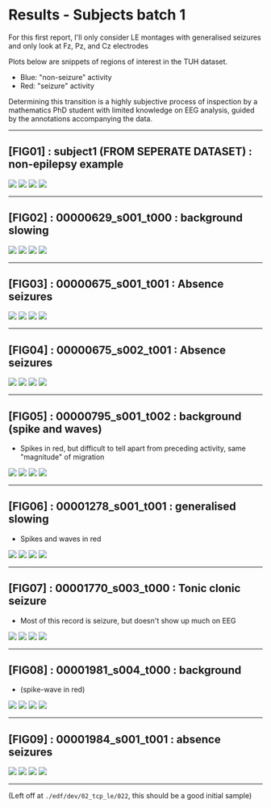 

# Results - Subjects batch 1

For this first report, I'll only consider LE montages with generalised seizures and only look at Fz, Pz, and Cz electrodes

Plots below are snippets of regions of interest in the TUH dataset.

* Blue: "non-seizure" activity
* Red: "seizure" activity

Determining this transition is a highly subjective process of inspection by a mathematics PhD student with limited knowledge on EEG analysis, guided by the annotations accompanying the data.

***

## [FIG01] : subject1 (FROM SEPERATE DATASET) : non-epilepsy example

![](../../output/phase/subject1_40.png)
![](../../output/trace/subject1_40.png)
![](../../output/spect/subject1_40.png)
![](../../output/accel/subject1_40.png)

***

## [FIG02] : 00000629_s001_t000 : background slowing

![](../../output/phase/00000629_s001_t001_90.png)
![](../../output/trace/00000629_s001_t001_90.png)
![](../../output/spect/00000629_s001_t001_90.png)
![](../../output/accel/00000629_s001_t001_90.png)

***

## [FIG03] : 00000675_s001_t001 : Absence seizures

![](../../output/phase/00000675_s001_t001_250.png)
![](../../output/trace/00000675_s001_t001_250.png)
![](../../output/spect/00000675_s001_t001_250.png)
![](../../output/accel/00000675_s001_t001_250.png)

***

## [FIG04] : 00000675_s002_t001 : Absence seizures

![](../../output/phase/00000675_s001_t001_250.png)
![](../../output/spect/00000675_s001_t001_250.png)
![](../../output/spect/00000675_s001_t001_250.png)
![](../../output/accel/00000675_s001_t001_250.png)

***

## [FIG05] : 00000795_s001_t002 : background (spike and waves)

* Spikes in red, but difficult to tell apart from preceding activity, same "magnitude" of migration

![](../../output/phase/00000795_s001_t002_200.png)
![](../../output/trace/00000795_s001_t002_200.png)
![](../../output/spect/00000795_s001_t002_200.png)
![](../../output/accel/00000795_s001_t002_200.png)

***

## [FIG06] : 00001278_s001_t001 : generalised slowing

- Spikes and waves in red

![](../../output/phase/00001278_s001_t001_153.png)
![](../../output/trace/00001278_s001_t001_153.png)
![](../../output/spect/00001278_s001_t001_153.png)
![](../../output/accel/00001278_s001_t001_153.png)

***

## [FIG07] : 00001770_s003_t000 : Tonic clonic seizure

- Most of this record is seizure, but doesn't show up much on EEG

![](../../output/phase/00001770_s003_t000_79.png)
![](../../output/trace/00001770_s003_t000_79.png)
![](../../output/spect/00001770_s003_t000_79.png)
![](../../output/accel/00001770_s003_t000_79.png)

***

## [FIG08] : 00001981_s004_t000 : background

* (spike-wave in red)

![](../../output/phase/00001981_s004_t000_305.png)
![](../../output/trace/00001981_s004_t000_305.png)
![](../../output/spect/00001981_s004_t000_305.png)
![](../../output/accel/00001981_s004_t000_305.png)

***

## [FIG09] : 00001984_s001_t001 : absence seizures

![](../../output/phase/00001984_s001_t001_293.png)
![](../../output/trace/00001984_s001_t001_293.png)
![](../../output/spect/00001984_s001_t001_293.png)
![](../../output/accel/00001984_s001_t001_293.png)

***

(Left off at `./edf/dev/02_tcp_le/022`, this should be a good initial sample)






